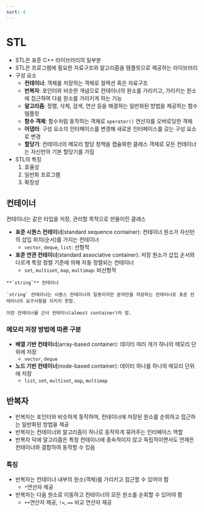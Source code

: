 ```yaml
---
sort: 4
---
```


# STL

- STL은 표준 C++ 라이브러리의 일부분
- STL은 프로그램에 필요한 자료구조와 알고리즘을 템플릿으로 제공하는 라이브러리
- 구성 요소
    - **컨테이너**: 객체를 저장하는 객체로 컬렉션 혹은 자료구조
    - **반복자**: 포인터와 비슷한 개념으로 컨테이너의 원소를 가리키고, 가리키는 원소에 접근하여 다음 원소를 가리키게 하는 기능
    - **알고리즘**: 정렬, 삭제, 검색, 연산 등을 해결하는 일반화된 방법을 제공하는 함수 템플릿
    - **함수 객체**: 함수처럼 동작하는 객체로 `operator()` 연산자를 오버로딩한 객체
    - **어댑터**: 구성 요소의 인터페이스를 변경해 새로운 인터페이스를 갖는 구성 요소로 변경
    - **할당기**: 컨테이너의 메모리 할당 정책을 캡슐화한 클래스 객체로 모든 컨테이너는 자신만의 기본 할당기를 가짐
- STL의 특징
    1. 효율성
    2. 일반화 프로그램
    3. 확장성

## 컨테이너
컨테이너는 같은 타입을 저장, 관리할 목적으로 만들어진 클래스

- **표준 시퀀스 컨테이너**(standard sequence container): 컨테이너 원소가 자신만의 삽입 위치(순서)를 가지는 컨테이너
    - `vector`, `deque`, `list`: 선형적
- **표준 연관 컨테이너**(standard associative container): 저장 원소가 삽입 순서와 다르게 특정 정렬 기준에 의해 자동 정렬되는 컨테이너
    - `set`, `multiset`, `map`, `multimap`: 비선형적

```
**`string`** 컨테이너

`string` 컨테이너는 시퀀스 컨테이너의 일종이지만 문자만을 저장하는 컨테이너로 표준 컨테이너의 요구사항을 지키지 못함.

이런 컨테이너를 근사 컨테이너(almost container)라 함.
```

### 메모리 저장 방법에 따른 구분
- **배열 기반 컨테이너**(array-based container): 데이터 여러 개가 하나의 메모리 단위에 저장
    - `vector`, `deque`
- **노드 기반 컨테이너**(node-based container): 데이터 하나를 하나의 메모리 단위에 저장
    - `list`, `set`, `multiset`, `map`, `multimap`

## 반복자
- 반복자는 포인터와 비슷하게 동작하며, 컨테이너에 저장된 원소를 순회하고 접근하는 일반화된 방법을 제공
- 반복자는 컨테이너와 알고리즘이 하나로 동작하게 묶어주는 인터페이스 역할
- 반복자 덕에 알고리즘은 특정 컨테이너에 종속적이지 않고 독립적이면서도 언제든 컨테이너와 결합하여 동작할 수 있음

### 특징
- 반복자는 컨테이너 내부의 원소(객체)를 가리키고 접근할 수 있어야 함 
    - `*`연산자 제공
- 반복자는 다음 원소로 이동하고 컨테이너의 모든 원소를 순회할 수 있어야 함
    - `++`연산자 제공, `!=`, `==` 비교 연산자 제공

